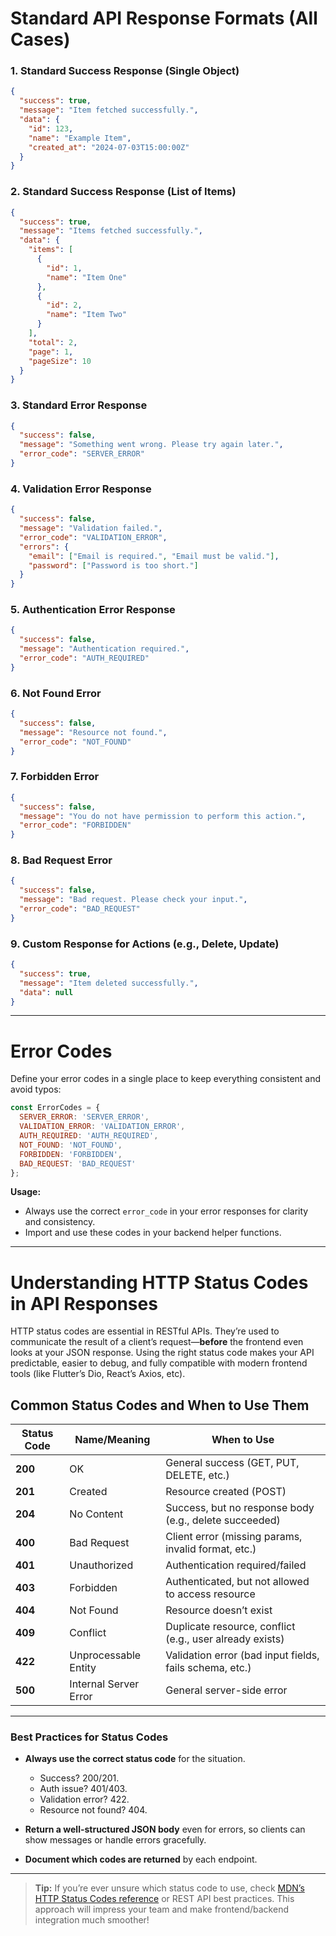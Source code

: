 # Standard API Response Formats (All Cases)

### 1. **Standard Success Response (Single Object)**

```json
{
  "success": true,
  "message": "Item fetched successfully.",
  "data": {
    "id": 123,
    "name": "Example Item",
    "created_at": "2024-07-03T15:00:00Z"
  }
}
```

### 2. **Standard Success Response (List of Items)**

```json
{
  "success": true,
  "message": "Items fetched successfully.",
  "data": {
    "items": [
      {
        "id": 1,
        "name": "Item One"
      },
      {
        "id": 2,
        "name": "Item Two"
      }
    ],
    "total": 2,
    "page": 1,
    "pageSize": 10
  }
}
```

### 3. **Standard Error Response**

```json
{
  "success": false,
  "message": "Something went wrong. Please try again later.",
  "error_code": "SERVER_ERROR"
}
```

### 4. **Validation Error Response**

```json
{
  "success": false,
  "message": "Validation failed.",
  "error_code": "VALIDATION_ERROR",
  "errors": {
    "email": ["Email is required.", "Email must be valid."],
    "password": ["Password is too short."]
  }
}
```

### 5. **Authentication Error Response**

```json
{
  "success": false,
  "message": "Authentication required.",
  "error_code": "AUTH_REQUIRED"
}
```

### 6. **Not Found Error**

```json
{
  "success": false,
  "message": "Resource not found.",
  "error_code": "NOT_FOUND"
}
```

### 7. **Forbidden Error**

```json
{
  "success": false,
  "message": "You do not have permission to perform this action.",
  "error_code": "FORBIDDEN"
}
```

### 8. **Bad Request Error**

```json
{
  "success": false,
  "message": "Bad request. Please check your input.",
  "error_code": "BAD_REQUEST"
}
```

### 9. **Custom Response for Actions (e.g., Delete, Update)**

```json
{
  "success": true,
  "message": "Item deleted successfully.",
  "data": null
}
```

---

# Error Codes

Define your error codes in a single place to keep everything consistent and avoid typos:

```js
const ErrorCodes = {
  SERVER_ERROR: 'SERVER_ERROR',
  VALIDATION_ERROR: 'VALIDATION_ERROR',
  AUTH_REQUIRED: 'AUTH_REQUIRED',
  NOT_FOUND: 'NOT_FOUND',
  FORBIDDEN: 'FORBIDDEN',
  BAD_REQUEST: 'BAD_REQUEST'
};
```

**Usage:**

* Always use the correct `error_code` in your error responses for clarity and consistency.
* Import and use these codes in your backend helper functions.

---

# Understanding HTTP Status Codes in API Responses

HTTP status codes are essential in RESTful APIs. They’re used to communicate the result of a client’s request—**before** the frontend even looks at your JSON response. Using the right status code makes your API predictable, easier to debug, and fully compatible with modern frontend tools (like Flutter’s Dio, React’s Axios, etc).

## **Common Status Codes and When to Use Them**

| Status Code | Name/Meaning          | When to Use                                              |
| ----------- | --------------------- | -------------------------------------------------------- |
| **200**     | OK                    | General success (GET, PUT, DELETE, etc.)                 |
| **201**     | Created               | Resource created (POST)                                  |
| **204**     | No Content            | Success, but no response body (e.g., delete succeeded)   |
| **400**     | Bad Request           | Client error (missing params, invalid format, etc.)      |
| **401**     | Unauthorized          | Authentication required/failed                           |
| **403**     | Forbidden             | Authenticated, but not allowed to access resource        |
| **404**     | Not Found             | Resource doesn’t exist                                   |
| **409**     | Conflict              | Duplicate resource, conflict (e.g., user already exists) |
| **422**     | Unprocessable Entity  | Validation error (bad input fields, fails schema, etc.)  |
| **500**     | Internal Server Error | General server-side error                                |

---

### **Best Practices for Status Codes**

* **Always use the correct status code** for the situation.

  * Success? 200/201.
  * Auth issue? 401/403.
  * Validation error? 422.
  * Resource not found? 404.
* **Return a well-structured JSON body** even for errors, so clients can show messages or handle errors gracefully.
* **Document which codes are returned** by each endpoint.

---

> **Tip:**
> If you’re ever unsure which status code to use, check [MDN’s HTTP Status Codes reference](https://developer.mozilla.org/en-US/docs/Web/HTTP/Status) or REST API best practices.
> This approach will impress your team and make frontend/backend integration much smoother!
